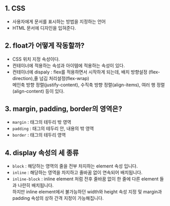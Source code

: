 ## 1. CSS

- 사용자에게 문서를 표시하는 방법을 지정하는 언어
- HTML 문서에 디자인을 입혀준다.

## 2. float가 어떻게 작동할까?

- CSS 위치 지정 속성이다.
- 컨테이너에 적용하는 속성과 아이템에 적용하는 속성이 있다.
- 컨테이너에 dispaly : flex를 적용하면서 시작하게 되는데, 배치 방향설정 (flex-direction),줄 넘김 처리설정(flex-wrap)<br>
  메인축 방향 정렬(justify-content), 수직축 방향 정렬(align-items), 여러 행 정렬(align-content) 등이 있다.

## 3. margin, padding, border의 영역은?

- `margin` : 태그의 테두리 밖 영역
- `padding` : 태그의 테두리 안, 내용의 밖 영역
- `border` : 태그의 테두리 영역

## 4. display 속성의 세 종류

- `block` : 해당하는 영역의 줄을 전부 차지하는 element 속성 입니다.
- `inline` : 해당하는 영역을 차지하고 줄바꿈 없이 연속되어 배치됩니다.
- `inline-block` : inline element 처럼 전후 줄바꿈 없이 한 줄에 다른 element 들과 나란히 배치됩니다. <br>
  하지만 inline element에서 불가능하던 width와 height 속성 지정 및 margin과 padding 속성의 상하 간격 지정이 가능해집니다.
